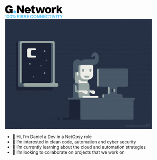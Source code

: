![](https://github.com/DanielRebolo-gnetwork/DanielRebolo-gnetwork/blob/main/gnetwork-logo-reverse.png)
![](https://github.com/DanielRebolo-gnetwork/DanielRebolo-gnetwork/blob/main/codingGif.gif?raw=true)




- 👋 Hi, I’m Daniel a Dev in a NetOpsy role
- 👀 I’m interested in clean code, automation and cyber security
- 🌱 I’m currently learning about the cloud and automation strategies
- 💞️ I’m looking to collaborate on projects that we work on
